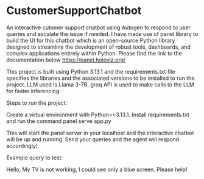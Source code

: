 # CustomerSupportChatbot
An interactive cutomer support chatbot using Autogen to respond to user queries and escalate the issue if needed. 
I have made use of panel library to build the UI for this chatbot which is an open-source Python library designed to streamline the development of robust tools, dashboards, and complex applications entirely within Python. Please find the link to the documentation below https://panel.holoviz.org/

This project is built using Python 3.13.1 and the requirements.txt file specifies the libraries and the associated versions to be installed to run the project.
LLM used is Llama 3-7B, groq API is used to make calls to the LLM for faster inferencing.

Steps to run the project:

Create a virtual environment with Python==3.13.1.
Install requirements.txt and 
run the command panel serve app.py

This will start the panel server in your localhost and the interactive chatbot will be up and running. Send your queries and the agent will respond accordingly!.

Example query to test:

Hello, My TV is not working, I could see only a blue screen. Please help!


